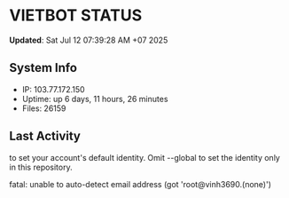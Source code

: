 # VIETBOT STATUS
**Updated**: Sat Jul 12 07:39:28 AM +07 2025

## System Info
- IP: 103.77.172.150
- Uptime: up 6 days, 11 hours, 26 minutes
- Files: 26159

## Last Activity

to set your account's default identity.
Omit --global to set the identity only in this repository.

fatal: unable to auto-detect email address (got 'root@vinh3690.(none)')
